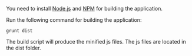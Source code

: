 You need to install <a href="https://nodejs.org/">Node.js</a> and <a href="https://www.npmjs.com/">NPM</a> for building the application.

Run the following command for building the application:

```
grunt dist
```

The build script will produce the minified js files. The js files are located in the dist folder.
